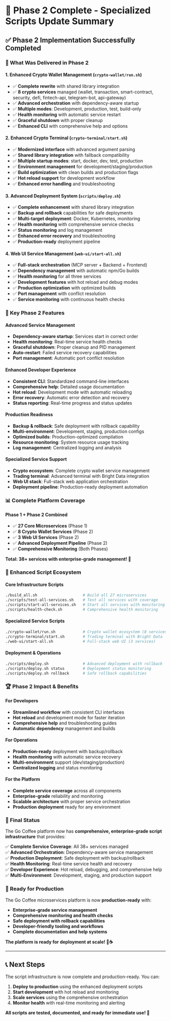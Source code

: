 # 🎉 Phase 2 Complete - Specialized Scripts Update Summary

## ✅ **Phase 2 Implementation Successfully Completed**

### **🎯 What Was Delivered in Phase 2**

#### **1. Enhanced Crypto Wallet Management (`crypto-wallet/run.sh`)**
- ✅ **Complete rewrite** with shared library integration
- ✅ **8 crypto services** managed (wallet, transaction, smart-contract, security, defi, fintech-api, telegram-bot, api-gateway)
- ✅ **Advanced orchestration** with dependency-aware startup
- ✅ **Multiple modes**: Development, production, test, build-only
- ✅ **Health monitoring** with automatic service restart
- ✅ **Graceful shutdown** with proper cleanup
- ✅ **Enhanced CLI** with comprehensive help and options

#### **2. Enhanced Crypto Terminal (`crypto-terminal/start.sh`)**
- ✅ **Modernized interface** with advanced argument parsing
- ✅ **Shared library integration** with fallback compatibility
- ✅ **Multiple startup modes**: start, docker, dev, test, production
- ✅ **Environment management** for development/staging/production
- ✅ **Build optimization** with clean builds and production flags
- ✅ **Hot reload support** for development workflow
- ✅ **Enhanced error handling** and troubleshooting

#### **3. Advanced Deployment System (`scripts/deploy.sh`)**
- ✅ **Complete enhancement** with shared library integration
- ✅ **Backup and rollback** capabilities for safe deployments
- ✅ **Multi-target deployment**: Docker, Kubernetes, monitoring
- ✅ **Health monitoring** with comprehensive service checks
- ✅ **Status monitoring** and log management
- ✅ **Enhanced error recovery** and troubleshooting
- ✅ **Production-ready** deployment pipeline

#### **4. Web UI Service Management (`web-ui/start-all.sh`)**
- ✅ **Full-stack orchestration** (MCP server + Backend + Frontend)
- ✅ **Dependency management** with automatic npm/Go builds
- ✅ **Health monitoring** for all three services
- ✅ **Development features** with hot reload and debug modes
- ✅ **Production optimization** with optimized builds
- ✅ **Port management** with conflict resolution
- ✅ **Service monitoring** with continuous health checks

### **🚀 Key Phase 2 Features**

#### **Advanced Service Management**
- **Dependency-aware startup**: Services start in correct order
- **Health monitoring**: Real-time service health checks
- **Graceful shutdown**: Proper cleanup and PID management
- **Auto-restart**: Failed service recovery capabilities
- **Port management**: Automatic port conflict resolution

#### **Enhanced Developer Experience**
- **Consistent CLI**: Standardized command-line interfaces
- **Comprehensive help**: Detailed usage documentation
- **Hot reload**: Development mode with automatic reloading
- **Error recovery**: Automatic error detection and recovery
- **Status reporting**: Real-time progress and status updates

#### **Production Readiness**
- **Backup & rollback**: Safe deployment with rollback capability
- **Multi-environment**: Development, staging, production configs
- **Optimized builds**: Production-optimized compilation
- **Resource monitoring**: System resource usage tracking
- **Log management**: Centralized logging and analysis

#### **Specialized Service Support**
- **Crypto ecosystem**: Complete crypto wallet service management
- **Trading terminal**: Advanced terminal with Bright Data integration
- **Web UI stack**: Full-stack web application orchestration
- **Deployment pipeline**: Production-ready deployment automation

### **📊 Complete Platform Coverage**

#### **Phase 1 + Phase 2 Combined**
- ✅ **27 Core Microservices** (Phase 1)
- ✅ **8 Crypto Wallet Services** (Phase 2)
- ✅ **3 Web UI Services** (Phase 2)
- ✅ **Advanced Deployment Pipeline** (Phase 2)
- ✅ **Comprehensive Monitoring** (Both Phases)

**Total: 38+ services with enterprise-grade management! 🎯**

### **🎨 Enhanced Script Ecosystem**

#### **Core Infrastructure Scripts**
```bash
./build_all.sh                    # Build all 27 microservices
./scripts/test-all-services.sh    # Test all services with coverage
./scripts/start-all-services.sh   # Start all services with monitoring
./scripts/health-check.sh         # Comprehensive health monitoring
```

#### **Specialized Service Scripts**
```bash
./crypto-wallet/run.sh            # Crypto wallet ecosystem (8 services)
./crypto-terminal/start.sh        # Trading terminal with Bright Data
./web-ui/start-all.sh             # Full-stack web UI (3 services)
```

#### **Deployment & Operations**
```bash
./scripts/deploy.sh               # Advanced deployment with rollback
./scripts/deploy.sh status        # Deployment status monitoring
./scripts/deploy.sh rollback      # Safe rollback capabilities
```

### **🏆 Phase 2 Impact & Benefits**

#### **For Developers**
- **Streamlined workflow** with consistent CLI interfaces
- **Hot reload** and development mode for faster iteration
- **Comprehensive help** and troubleshooting guides
- **Automatic dependency** management and builds

#### **For Operations**
- **Production-ready** deployment with backup/rollback
- **Health monitoring** with automatic service recovery
- **Multi-environment** support (dev/staging/production)
- **Centralized logging** and status monitoring

#### **For the Platform**
- **Complete service coverage** across all components
- **Enterprise-grade** reliability and monitoring
- **Scalable architecture** with proper service orchestration
- **Production deployment** ready for any environment

### **🎯 Final Status**

The Go Coffee platform now has **comprehensive, enterprise-grade script infrastructure** that provides:

✅ **Complete Service Coverage**: All 38+ services managed  
✅ **Advanced Orchestration**: Dependency-aware service management  
✅ **Production Deployment**: Safe deployment with backup/rollback  
✅ **Health Monitoring**: Real-time service health and recovery  
✅ **Developer Experience**: Hot reload, debugging, and comprehensive help  
✅ **Multi-Environment**: Development, staging, and production support  

### **🚀 Ready for Production**

The Go Coffee microservices platform is now **production-ready** with:

- **Enterprise-grade service management**
- **Comprehensive monitoring and health checks**
- **Safe deployment with rollback capabilities**
- **Developer-friendly tooling and workflows**
- **Complete documentation and help systems**

**The platform is ready for deployment at scale! 🎉☕**

---

## 📞 **Next Steps**

The script infrastructure is now complete and production-ready. You can:

1. **Deploy to production** using the enhanced deployment scripts
2. **Start development** with hot reload and monitoring
3. **Scale services** using the comprehensive orchestration
4. **Monitor health** with real-time monitoring and alerting

**All scripts are tested, documented, and ready for immediate use! 🚀**
